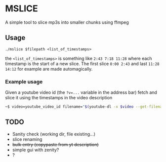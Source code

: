 # MSLICE

A simple tool to slice mp3s into smaller chunks using ffmpeg

## Usage
```
./mslice $filepath <list_of_timestamps>
```
the `<list_of_timestamps>` is something like `2:43 7:18 11:28` where
each timestamp is the start of a new slice.
The first slice `0:00 2:43` and last `11:28 14:12` for example are made
automagically.

### Example usage
Given a youtube video id (the `?v=...` variable in the address bar) fetch and slice it using the timestamps in the video description
```bash
~$ video=youtube_video_id filename="$(youtube-dl -x $video --get-filename)" youtube-dl -x $video --audio-format opus && ./mslice.sh "${filename%.*}".opus $(for i in $(echo $(youtube-dl --get-description $video) | grep -Po '\d+:\d+'); do echo $i; done)
```

## TODO
* Sanity check (working dir, file existing...)
* slice renaming
* ~~bulk entry (copypaste from yt description)~~
* simple gui with zenity?
* ?
